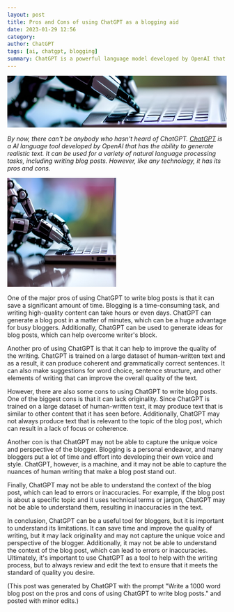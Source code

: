 ```yaml
---
layout: post
title: Pros and Cons of using ChatGPT as a blogging aid
date: 2023-01-29 12:56
category: 
author: ChatGPT
tags: [ai, chatgpt, blogging]
summary: ChatGPT is a powerful language model developed by OpenAI that has the ability to generate human-like text. It can be used for a variety of natural language processing tasks, including writing blog posts. However, like any technology, it has its pros and cons.
---
```

<img src="/img/chatgpt-banner.jpg" alt="Screenshot of ChatGPT" />

_By now, there can't be anybody who hasn't heard of ChatGPT. [ChatGPT](https://chat.openai.com) is a AI language tool developed by OpenAI that has the ability to generate realistic text. It can be used for a variety of natural language processing tasks, including writing blog posts. However, like any technology, it has its pros and cons._
<!--more-->

<img src="/img/blogging-bot.jpg" alt="Robot hands typing on a laptop keyboard" class="lft250"/>

One of the major pros of using ChatGPT to write blog posts is that it can save a significant amount of time. Blogging is a time-consuming task, and writing high-quality content can take hours or even days. ChatGPT can generate a blog post in a matter of minutes, which can be a huge advantage for busy bloggers. Additionally, ChatGPT can be used to generate ideas for blog posts, which can help overcome writer's block.

Another pro of using ChatGPT is that it can help to improve the quality of the writing. ChatGPT is trained on a large dataset of human-written text and as a result, it can produce coherent and grammatically correct sentences. It can also make suggestions for word choice, sentence structure, and other elements of writing that can improve the overall quality of the text.

However, there are also some cons to using ChatGPT to write blog posts. One of the biggest cons is that it can lack originality. Since ChatGPT is trained on a large dataset of human-written text, it may produce text that is similar to other content that it has seen before. Additionally, ChatGPT may not always produce text that is relevant to the topic of the blog post, which can result in a lack of focus or coherence.

Another con is that ChatGPT may not be able to capture the unique voice and perspective of the blogger. Blogging is a personal endeavor, and many bloggers put a lot of time and effort into developing their own voice and style. ChatGPT, however, is a machine, and it may not be able to capture the nuances of human writing that make a blog post stand out.

Finally, ChatGPT may not be able to understand the context of the blog post, which can lead to errors or inaccuracies. For example, if the blog post is about a specific topic and it uses technical terms or jargon, ChatGPT may not be able to understand them, resulting in inaccuracies in the text.

In conclusion, ChatGPT can be a useful tool for bloggers, but it is important to understand its limitations. It can save time and improve the quality of writing, but it may lack originality and may not capture the unique voice and perspective of the blogger. Additionally, it may not be able to understand the context of the blog post, which can lead to errors or inaccuracies. Ultimately, it's important to use ChatGPT as a tool to help with the writing process, but to always review and edit the text to ensure that it meets the standard of quality you desire.

(This post was generated by ChatGPT with the prompt "Write a 1000 word blog post on the pros and cons of using ChatGPT to write blog posts." and posted with minor edits.)